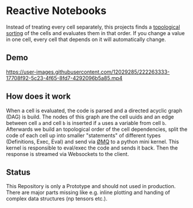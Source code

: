 # Reactive Notebooks 

Instead of treating every cell separately, this projects finds a [topological sorting](https://en.wikipedia.org/wiki/Topological_sorting) of the cells and evaluates them in that order. If you change a value in one cell, every cell that depends on it will automatically change.

## Demo


https://user-images.githubusercontent.com/12029285/222263333-17708f92-5c23-4f65-8fd7-4292096b5a85.mp4


## How does it work

When a cell is evaluated, the code is parsed and a directed acyclic graph (DAG) is build. The nodes of this graph are the cell uuids and an edge between cell `a` and cell `b` is inserted if `a` uses a variable from cell `b`. Afterwards we build an topological order of the cell dependencies, split the code of each cell up into smaller "statements" of different types (Definitions, Exec, Eval) and send via [ØMQ](https://zeromq.org/) to a python mini kernel. This kernel is responsible to eval/exec the code and sends it back. Then the response is streamed via Websockets to the client.

## Status

This Repository is only a Prototype and should not used in production. There are major parts missing like e.g. inline plotting and handing of complex data structures (np tensors etc.).
